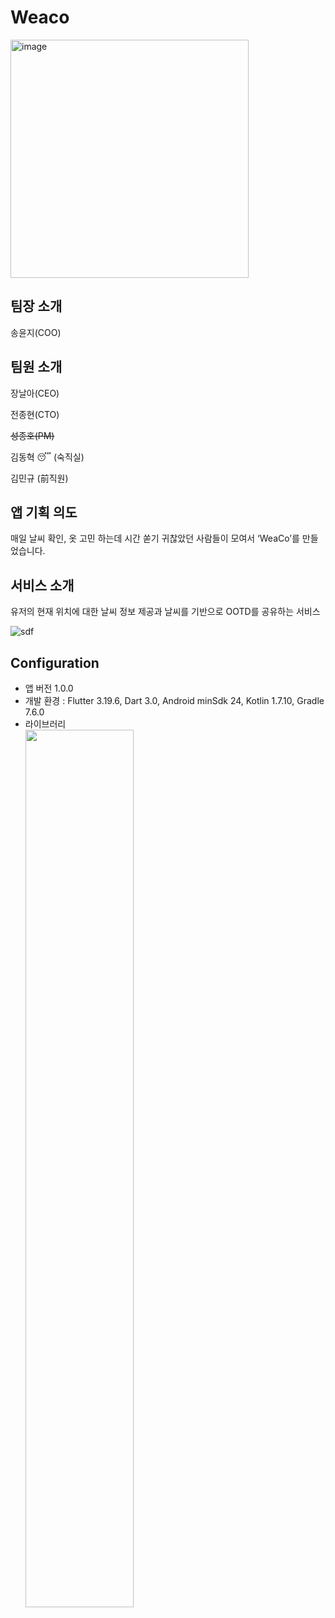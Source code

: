 # Weaco
<img width="381" alt="image" src="https://github.com/Team-Weather/ci_test/assets/90754590/d632cb06-79dc-4f6e-9b5b-3114161424bd">

## 팀장 소개

송윤지(COO)

## 팀원 소개

장날아(CEO)

전종현(CTO)

~~성종호(PM)~~

김동혁 😴 (숙직실)

김민규 (前직원)

## 앱 기획 의도

매일 날씨 확인, 옷 고민 하는데 시간 쏟기 귀찮았던 사람들이 모여서 ‘WeaCo’를 만들었습니다.

## 서비스 소개
유저의 현재 위치에 대한 날씨 정보 제공과 날씨를 기반으로 OOTD를 공유하는 서비스

![sdf](https://github.com/Team-Weather/ci_test/blob/main/KakaoTalk_20240530_113059803.gif)

## Configuration

- 앱 버전 1.0.0
- 개발 환경 : Flutter 3.19.6, Dart 3.0, Android minSdk 24, Kotlin 1.7.10, Gradle 7.6.0
- 라이브러리  
  <img width="60%" src="https://github.com/Team-Weather/ci_test/assets/26239098/f274be3e-eafe-4190-b129-dd5e3857dc44">

